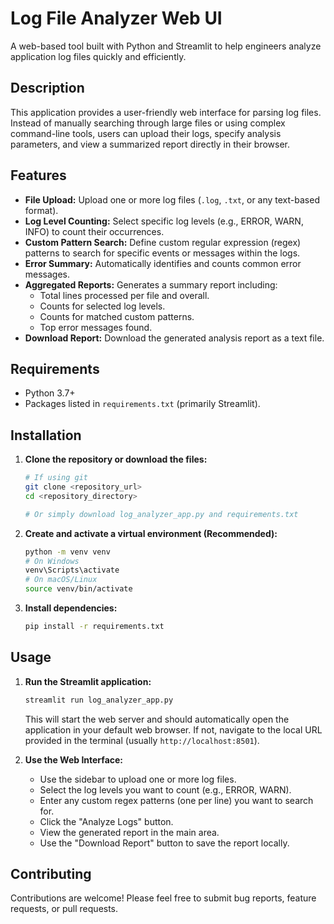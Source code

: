 # Log File Analyzer Web UI

A web-based tool built with Python and Streamlit to help engineers analyze application log files quickly and efficiently.

## Description

This application provides a user-friendly web interface for parsing log files. Instead of manually searching through large files or using complex command-line tools, users can upload their logs, specify analysis parameters, and view a summarized report directly in their browser.

## Features

* **File Upload:** Upload one or more log files (`.log`, `.txt`, or any text-based format).
* **Log Level Counting:** Select specific log levels (e.g., ERROR, WARN, INFO) to count their occurrences.
* **Custom Pattern Search:** Define custom regular expression (regex) patterns to search for specific events or messages within the logs.
* **Error Summary:** Automatically identifies and counts common error messages.
* **Aggregated Reports:** Generates a summary report including:
    * Total lines processed per file and overall.
    * Counts for selected log levels.
    * Counts for matched custom patterns.
    * Top error messages found.
* **Download Report:** Download the generated analysis report as a text file.

## Requirements

* Python 3.7+
* Packages listed in `requirements.txt` (primarily Streamlit).

## Installation

1.  **Clone the repository or download the files:**
    ```bash
    # If using git
    git clone <repository_url>
    cd <repository_directory>

    # Or simply download log_analyzer_app.py and requirements.txt
    ```

2.  **Create and activate a virtual environment (Recommended):**
    ```bash
    python -m venv venv
    # On Windows
    venv\Scripts\activate
    # On macOS/Linux
    source venv/bin/activate
    ```

3.  **Install dependencies:**
    ```bash
    pip install -r requirements.txt
    ```

## Usage

1.  **Run the Streamlit application:**
    ```bash
    streamlit run log_analyzer_app.py
    ```
    This will start the web server and should automatically open the application in your default web browser. If not, navigate to the local URL provided in the terminal (usually `http://localhost:8501`).

2.  **Use the Web Interface:**
    * Use the sidebar to upload one or more log files.
    * Select the log levels you want to count (e.g., ERROR, WARN).
    * Enter any custom regex patterns (one per line) you want to search for.
    * Click the "Analyze Logs" button.
    * View the generated report in the main area.
    * Use the "Download Report" button to save the report locally.

## Contributing

Contributions are welcome! Please feel free to submit bug reports, feature requests, or pull requests.
